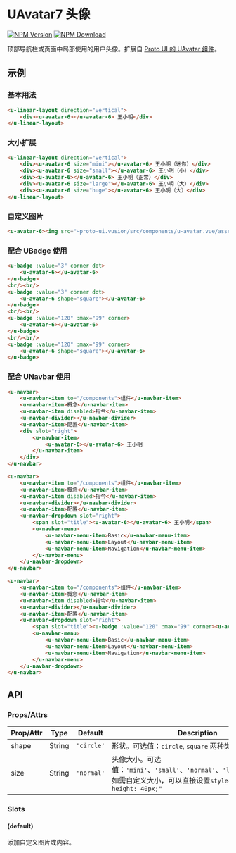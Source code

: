 # UAvatar7 头像

<s-component-labels :labels="[
    'UI 组件', '行内展示',
]"></s-component-labels>

[![NPM Version][npm-img]][npm-url]
[![NPM Download][download-img]][download-url]

[npm-img]: http://img.shields.io/npm/v/@proto-ui/u-avatar-6.vue.svg?style=flat-square
[npm-url]: http://npmjs.org/package/@proto-ui/u-avatar-6.vue
[download-img]: https://img.shields.io/npm/dm/@proto-ui/u-avatar-6.vue.svg?style=flat-square
[download-url]: https://npmjs.org/package/@proto-ui/u-avatar-6.vue

顶部导航栏或页面中局部使用的用户头像。扩展自 [Proto UI 的 UAvatar 组件](https://vusion.github.io/proto-ui/u-avatar)。

<u-linear-layout gap="small">
    <u-avatar-6></u-avatar-6>
    <u-avatar-6 shape="square"></u-avatar-6>
</u-linear-layout>

## 示例
### 基本用法

``` html
<u-linear-layout direction="vertical">
    <div><u-avatar-6></u-avatar-6> 王小明</div>
</u-linear-layout>
```

### 大小扩展

``` html
<u-linear-layout direction="vertical">
    <div><u-avatar-6 size="mini"></u-avatar-6> 王小明（迷你）</div>
    <div><u-avatar-6 size="small"></u-avatar-6> 王小明（小）</div>
    <div><u-avatar-6></u-avatar-6> 王小明（正常）</div>
    <div><u-avatar-6 size="large"></u-avatar-6> 王小明（大）</div>
    <div><u-avatar-6 size="huge"></u-avatar-6> 王小明（大）</div>
</u-linear-layout>
```

### 自定义图片

``` html
<u-avatar-6><img src="~proto-ui.vusion/src/components/u-avatar.vue/assets/music.png"></u-avatar-6> 多多
```

### 配合 UBadge 使用

```html
<u-badge :value="3" corner dot>
    <u-avatar-6></u-avatar-6>
</u-badge>
<br/><br/>
<u-badge :value="3" corner dot>
    <u-avatar-6 shape="square"></u-avatar-6>
</u-badge>
<br/><br/>
<u-badge :value="120" :max="99" corner>
    <u-avatar-6></u-avatar-6>
</u-badge>
<br/><br/>
<u-badge :value="120" :max="99" corner>
    <u-avatar-6 shape="square"></u-avatar-6>
</u-badge>
```

### 配合 UNavbar 使用

``` html
<u-navbar>
    <u-navbar-item to="/components">组件</u-navbar-item>
    <u-navbar-item>概念</u-navbar-item>
    <u-navbar-item disabled>指令</u-navbar-item>
    <u-navbar-divider></u-navbar-divider>
    <u-navbar-item>配置</u-navbar-item>
    <div slot="right">
        <u-navbar-item>
            <u-avatar-6></u-avatar-6> 王小明
        </u-navbar-item>
    </div>
</u-navbar>
```

``` html
<u-navbar>
    <u-navbar-item to="/components">组件</u-navbar-item>
    <u-navbar-item>概念</u-navbar-item>
    <u-navbar-item disabled>指令</u-navbar-item>
    <u-navbar-divider></u-navbar-divider>
    <u-navbar-item>配置</u-navbar-item>
    <u-navbar-dropdown slot="right">
        <span slot="title"><u-avatar-6></u-avatar-6> 王小明</span>
        <u-navbar-menu>
            <u-navbar-menu-item>Basic</u-navbar-menu-item>
            <u-navbar-menu-item>Layout</u-navbar-menu-item>
            <u-navbar-menu-item>Navigation</u-navbar-menu-item>
        </u-navbar-menu>
    </u-navbar-dropdown>
</u-navbar>
```

``` html
<u-navbar>
    <u-navbar-item to="/components">组件</u-navbar-item>
    <u-navbar-item>概念</u-navbar-item>
    <u-navbar-item disabled>指令</u-navbar-item>
    <u-navbar-divider></u-navbar-divider>
    <u-navbar-item>配置</u-navbar-item>
    <u-navbar-dropdown slot="right">
        <span slot="title"><u-badge :value="120" :max="99" corner><u-avatar-6></u-avatar-6></u-badge> 王小明</span>
        <u-navbar-menu>
            <u-navbar-menu-item>Basic</u-navbar-menu-item>
            <u-navbar-menu-item>Layout</u-navbar-menu-item>
            <u-navbar-menu-item>Navigation</u-navbar-menu-item>
        </u-navbar-menu>
    </u-navbar-dropdown>
</u-navbar>
```

## API

### Props/Attrs

| Prop/Attr | Type | Default | Description |
| --------- | ---- | ------- | ----------- |
| shape | String | `'circle'` | 形状。可选值：`circle`, `square` 两种类型 |
| size | String | `'normal'` | 头像大小。可选值：`'mini'`、`'small'`、`'normal'`、`'large'`、`'huge'`。如需自定义大小，可以直接设置`style="width: 40px; height: 40px;"` |

### Slots

#### (default)

添加自定义图片或内容。
